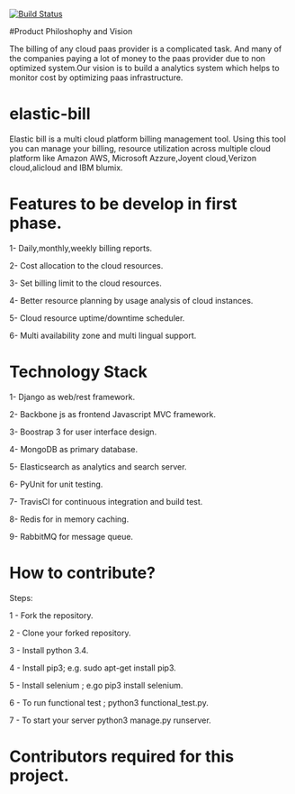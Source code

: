 [![Build Status](https://travis-ci.org/cloudbiller/elastic-bill.svg?branch=master)](https://travis-ci.org/cloudbiller/elastic-bill)

#Product Philoshophy and Vision

The billing of any cloud paas provider is a complicated task. And many of the companies paying a lot of money to the paas provider due to non optimized system.Our vision is to build a analytics system which helps to monitor cost by optimizing paas infrastructure.

# elastic-bill

Elastic bill is a multi cloud platform billing management tool. Using this tool you can manage your billing, resource utilization across multiple cloud platform like Amazon AWS, Microsoft Azzure,Joyent cloud,Verizon cloud,alicloud and IBM blumix.

# Features to be develop in first phase.

1- Daily,monthly,weekly billing reports.

2- Cost allocation to the cloud resources.

3- Set billing limit to the cloud resources.

4- Better resource planning by usage analysis of cloud instances.

5- Cloud resource uptime/downtime scheduler. 

6- Multi availability zone and multi lingual support.

# Technology Stack

1- Django as web/rest framework.

2- Backbone js as frontend Javascript MVC framework.

3- Boostrap 3 for user interface design.

4- MongoDB as primary database.

5- Elasticsearch as analytics and search server.

6- PyUnit for unit testing.

7- TravisCI for continuous integration and build test. 

8- Redis for in memory caching.

9- RabbitMQ for message queue.

# How to contribute?

Steps:

1 - Fork the repository.

2 - Clone your forked repository.

3 - Install python 3.4.

4 - Install pip3; e.g. sudo apt-get install pip3.

5 - Install selenium ; e.go pip3 install selenium.

6 - To run functional test ; python3 functional_test.py.

7 - To start your server python3 manage.py runserver.

# Contributors required for this project.



